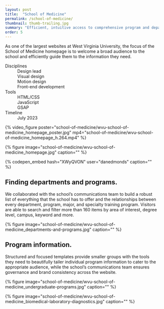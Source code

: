 ```yaml
---
layout: post
title:  "School of Medicine"
permalink: /school-of-medicine/
thumbnail: thumb-trailing.jpg
summary: "Efficient, intuitive access to comprehensive program and department information."
order: 5
---
```


As one of the largest websites at West Virginia University, the focus of the School of Medicine homepage is to welcome a broad audience to the school and efficiently guide them to the information they need.

<dl class="meta">
    <div>
        <dt>Disciplines</dt>
        <dd>Design lead</dd>
        <dd>Visual design</dd>
        <dd>Motion design</dd>
        <dd>Front-end development</dd>
    </div>
    <div>
        <dt>Tools</dt>
        <dd>HTML/CSS</dd>
        <dd>JavaScript</dd>
        <dd>GSAP</dd>
    </div>
    <div>
        <dt>Timeline</dt>
        <dd>July 2023</dd>
    </div>
</dl>

{% video_figure poster="school-of-medicine/wvu-school-of-medicine_homepage_poster.jpg" mp4="school-of-medicine/wvu-school-of-medicine_homepage_h.264.mp4" %}

{% figure image="school-of-medicine/wvu-school-of-medicine_homepage.jpg" caption="" %}

{% codepen_embed hash="XWyQVON" user="danedmonds" caption="" %}

## Finding departments and programs.

We collaborated with the school’s communications team to build a robust list of everything that the school has to offer and the relationships between every department, program, major, and specialty training program. Visitors are able to search and filter more than 160 items by area of interest, degree level, campus, keyword and more.

{% figure image="school-of-medicine/wvu-school-of-medicine_departments-and-programs.jpg" caption="" %}

## Program information.

Structured and focused templates provide smaller groups with the tools they need to beautifully tailer individual program information to cater to the appropriate audience, while the school’s communications team ensures governance and brand consistency across the website.

{% figure image="school-of-medicine/wvu-school-of-medicine_undergraduate-programs.jpg" caption="" %}

{% figure image="school-of-medicine/wvu-school-of-medicine_biomedical-laboratory-diagnostics.jpg" caption="" %}
